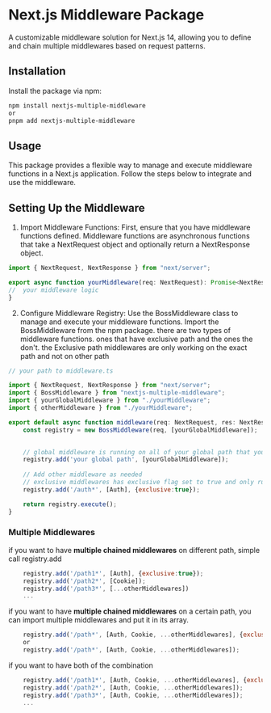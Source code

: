 # Next.js Middleware Package

A customizable middleware solution for Next.js 14, allowing you to define and chain multiple middlewares based on request patterns.

## Installation

Install the package via npm:

```bash
npm install nextjs-multiple-middleware
or 
pnpm add nextjs-multiple-middleware
```
## Usage
This package provides a flexible way to manage and execute middleware functions in a Next.js application. Follow the steps below to integrate and use the middleware.

## Setting Up the Middleware
1. Import Middleware Functions: First, ensure that you have middleware functions defined. Middleware functions are asynchronous functions that take a NextRequest object and optionally return a NextResponse object.

```javascript
import { NextRequest, NextResponse } from "next/server";

export async function yourMiddleware(req: NextRequest): Promise<NextResponse | void> {
// 	your middleware logic
}
```
2. Configure Middleware Registry: Use the BossMiddleware class to manage and execute your middleware functions. Import the BossMiddleware from the npm package.
   there are two types of middleware functions. ones that have exclusive path and the ones the don't. the Exclusive path middlewares are only working on the exact path and not on other path

```javascript
// your path to middleware.ts

import { NextRequest, NextResponse } from "next/server";
import { BossMiddleware } from "nextjs-multiple-middleware";
import { yourGlobalMiddleware } from "./yourMiddleware";
import { otherMiddleware } from "./yourMiddleware";

export default async function middleware(req: NextRequest, res: NextResponse): Promise<NextResponse> {
	const registry = new BossMiddleware(req, [yourGlobalMiddleware]);

	
	// global middleware is running on all of your global path that you defined
	registry.add('your global path', [yourGlobalMiddleware]); 
	
	// Add other middleware as needed
    // exclusive middlewares has exclusive flag set to true and only run on the selected path
	registry.add('/auth*', [Auth], {exclusive:true});

	return registry.execute();
}

```

### Multiple Middlewares

if you want to have **multiple chained middlewares** on different path, simple call registry.add
```javascript
	registry.add('/path1*', [Auth], {exclusive:true});
    registry.add('/path2*', [Cookie]);
    registry.add('/path3*', [...otherMiddlewares])
	...
```

if you want to have **multiple chained middlewares** on a certain path, you can import multiple middlewares and put it in its array.
```javascript
	registry.add('/path*', [Auth, Cookie, ...otherMiddlewares], {exclusive:true});
    or
    registry.add('/path*', [Auth, Cookie, ...otherMiddlewares]);
```

if you want to have both of the combination
```javascript
	registry.add('/path1*', [Auth, Cookie, ...otherMiddlewares], {exclusive:true or false --> default false});
    registry.add('/path2*', [Auth, Cookie, ...otherMiddlewares]);
    registry.add('/path3*', [Auth, Cookie, ...otherMiddlewares]);
	...
```